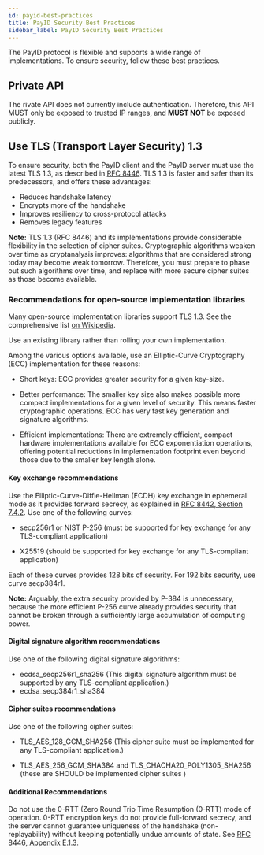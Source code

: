 ```yaml
---
id: payid-best-practices
title: PayID Security Best Practices
sidebar_label: PayID Security Best Practices
---
```


The PayID protocol is flexible and supports a wide range of implementations. To ensure security, follow these best practices.

## Private API

The rivate API does not currently include authentication. Therefore, this API MUST only be exposed to trusted IP ranges, and **MUST NOT** be exposed publicly.

## Use TLS (Transport Layer Security) 1.3

To ensure security, both the PayID client and the PayID server must use the latest TLS 1.3, as described in [RFC 8446](https://tools.ietf.org/html/rfc8446). TLS 1.3 is faster and safer than its predecessors, and offers these advantages:

* Reduces handshake latency
* Encrypts more of the handshake
* Improves resiliency to cross-protocol attacks
* Removes legacy features

**Note:** TLS 1.3 (RFC 8446) and its implementations provide considerable flexibility in the selection of cipher suites. Cryptographic algorithms weaken over time as cryptanalysis improves: algorithms that are considered strong today may become weak tomorrow. Therefore, you must prepare to phase out such algorithms over time, and replace with more secure cipher suites as those become available.

### Recommendations for open-source implementation libraries

Many open-source implementation libraries support TLS 1.3. See the comprehensive list [on Wikipedia](https://en.wikipedia.org/wiki/Comparison_of_TLS_implementations).

Use an existing library rather than rolling your own implementation.

Among the various options available, use an Elliptic-Curve Cryptography (ECC) implementation for these reasons:

* Short keys: ECC provides greater security for a given key-size.

* Better performance: The smaller key size also makes possible more compact implementations for a given level of security. This means faster cryptographic operations. ECC has very fast key generation and signature algorithms.

* Efficient implementations: There are extremely efficient, compact hardware implementations available for ECC exponentiation operations, offering potential reductions in implementation footprint even beyond those due to the smaller key length alone.

#### Key exchange recommendations

Use the Elliptic-Curve-Diffie-Hellman (ECDH) key exchange in ephemeral mode as it provides forward secrecy, as explained in [RFC 8442, Section 7.4.2](https://tools.ietf.org/html/rfc8446#section-7.4.2). Use one of the following curves:

* secp256r1 or NIST P-256 (must be supported for key exchange for any TLS-compliant application)

* X25519 (should be supported for key exchange for any TLS-compliant application)

Each of these curves provides 128 bits of security. For 192 bits security, use curve secp384r1.

**Note:** Arguably, the extra security provided by P-384 is unnecessary, because the more efficient P-256 curve already provides security that cannot be broken through a sufficiently large accumulation of computing power.

#### Digital signature algorithm recommendations

Use one of the following digital signature algorithms:

* ecdsa_secp256r1_sha256 (This digital signature algorithm must be supported by any TLS-compliant application.)
* ecdsa_secp384r1_sha384

#### Cipher suites recommendations

Use one of the following cipher suites:

* TLS_AES_128_GCM_SHA256 (This cipher suite must be implemented for any TLS-compliant application.)

* TLS_AES_256_GCM_SHA384 and TLS_CHACHA20_POLY1305_SHA256 (these are SHOULD be implemented cipher suites )

#### Additional Recommendations

Do not use the 0-RTT (Zero Round Trip Time Resumption (0-RTT) mode of operation. 0-RTT encryption keys do not provide
full-forward secrecy, and the server cannot guarantee uniqueness of the handshake (non-replayability) without keeping potentially undue amounts of state. See [RFC 8446, Appendix E.1.3](https://tools.ietf.org/html/rfc8446#appendix-E.1.3).
